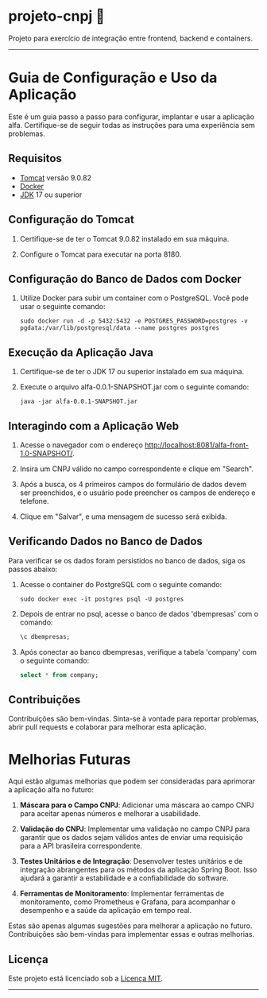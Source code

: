 # projeto-cnpj :department_store:

Projeto para exercício de integração entre frontend, backend e containers.

---

# Guia de Configuração e Uso da Aplicação

Este é um guia passo a passo para configurar, implantar e usar a aplicação alfa. Certifique-se de seguir todas as instruções para uma experiência sem problemas.

## Requisitos

- [Tomcat](https://tomcat.apache.org/) versão 9.0.82
- [Docker](https://www.docker.com/)
- [JDK](https://www.oracle.com/java/technologies/javase-downloads.html) 17 ou superior

## Configuração do Tomcat

1. Certifique-se de ter o Tomcat 9.0.82 instalado em sua máquina.

2. Configure o Tomcat para executar na porta 8180.

## Configuração do Banco de Dados com Docker

1. Utilize Docker para subir um container com o PostgreSQL. Você pode usar o seguinte comando:

    ```shell
    sudo docker run -d -p 5432:5432 -e POSTGRES_PASSWORD=postgres -v pgdata:/var/lib/postgresql/data --name postgres postgres
    ```

## Execução da Aplicação Java

1. Certifique-se de ter o JDK 17 ou superior instalado em sua máquina.

2. Execute o arquivo alfa-0.0.1-SNAPSHOT.jar com o seguinte comando:

    ```shell
    java -jar alfa-0.0.1-SNAPSHOT.jar
    ```

## Interagindo com a Aplicação Web

1. Acesse o navegador com o endereço [http://localhost:8081/alfa-front-1.0-SNAPSHOT/](http://localhost:8081/alfa-front-1.0-SNAPSHOT/).

2. Insira um CNPJ válido no campo correspondente e clique em "Search".

3. Após a busca, os 4 primeiros campos do formulário de dados devem ser preenchidos, e o usuário pode preencher os campos de endereço e telefone.

4. Clique em "Salvar", e uma mensagem de sucesso será exibida.

## Verificando Dados no Banco de Dados

Para verificar se os dados foram persistidos no banco de dados, siga os passos abaixo:

1. Acesse o container do PostgreSQL com o seguinte comando:

    ```shell
    sudo docker exec -it postgres psql -U postgres
    ```

2. Depois de entrar no psql, acesse o banco de dados 'dbempresas' com o comando:

    ```sql
    \c dbempresas;
    ```

3. Após conectar ao banco dbempresas, verifique a tabela 'company' com o seguinte comando:

    ```sql
    select * from company;
    ```

## Contribuições

Contribuições são bem-vindas. Sinta-se à vontade para reportar problemas, abrir pull requests e colaborar para melhorar esta aplicação.



# Melhorias Futuras

Aqui estão algumas melhorias que podem ser consideradas para aprimorar a aplicação alfa no futuro:

1. **Máscara para o Campo CNPJ**: Adicionar uma máscara ao campo CNPJ para aceitar apenas números e melhorar a usabilidade.

2. **Validação do CNPJ**: Implementar uma validação no campo CNPJ para garantir que os dados sejam válidos antes de enviar uma requisição para a API brasileira correspondente.

3. **Testes Unitários e de Integração**: Desenvolver testes unitários e de integração abrangentes para os métodos da aplicação Spring Boot. Isso ajudará a garantir a estabilidade e a confiabilidade do software.

4. **Ferramentas de Monitoramento**: Implementar ferramentas de monitoramento, como Prometheus e Grafana, para acompanhar o desempenho e a saúde da aplicação em tempo real.

Estas são apenas algumas sugestões para melhorar a aplicação no futuro. Contribuições são bem-vindas para implementar essas e outras melhorias.

## Licença

Este projeto está licenciado sob a [Licença MIT](LICENSE).

---
